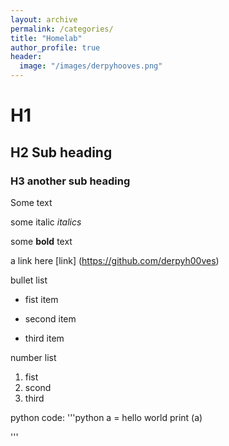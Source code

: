 ```yaml
---
layout: archive
permalink: /categories/
title: "Homelab"
author_profile: true
header:
  image: "/images/derpyhooves.png"
---
```


 # H1 
 
 ## H2 Sub heading
 
 ### H3 another sub heading
 
 Some text
 
 some italic *italics*
 
 some **bold** text
 
 a link here [link] (https://github.com/derpyh00ves)
 
 bullet list
 
 * fist item
 + second item
 - third item
 
 number list
 
 1. fist
 2. scond
 3. third
 
 python code:
 '''python
		a = hello world
		print (a)
 
 '''
